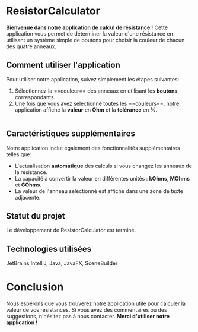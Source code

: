 ﻿# ResistorCalculator

**Bienvenue dans notre application de calcul de résistance !** Cette application vous permet de déterminer la valeur d'une résistance en utilisant un système simple de boutons pour choisir la couleur de chacun des quatre anneaux.

## Comment utiliser l'application

Pour utiliser notre application, suivez simplement les étapes suivantes:

1.  Sélectionnez la ==couleur== des anneaux en utilisant les **boutons** correspondants.
2.  Une fois que vous avez sélectionné toutes les ==couleurs==, notre application affiche la **valeur** en **Ohm** et la **tolérance** en **%**.

<a href="https://zupimages.net/viewer.php?id=23/05/zeo6.jpg"><img src="https://zupimages.net/up/23/05/zeo6.jpg" alt="" /></a>

## Caractéristiques supplémentaires

Notre application inclut également des fonctionnalités supplémentaires telles que:

-   L'actualisation **automatique** des calculs si vous changez les anneaux de la résistance.
-   La capacité à convertir la valeur en différentes unités : **kOhms**, **MOhms** et **GOhms**.
-   La valeur de l'anneau selectionné est affiché dans une zone de texte adjacente.

## Statut du projet

Le développement de ResistorCalculator est terminé.

## Technologies utilisées

JetBrains IntelliJ, Java, JavaFX, SceneBuilder

# Conclusion

Nous espérons que vous trouverez notre application utile pour calculer la valeur de vos résistances. Si vous avez des commentaires ou des suggestions, n'hésitez pas à nous contacter. **Merci d'utiliser notre application !**
```

